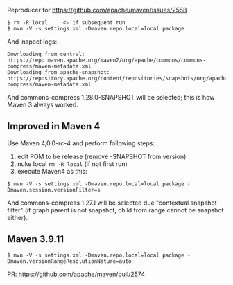 Reproducer for https://github.com/apache/maven/issues/2558

```
$ rm -R local     <- if subsequent run
$ mvn -V -s settings.xml -Dmaven.repo.local=local package
```

And inspect logs:

```
Downloading from central: https://repo.maven.apache.org/maven2/org/apache/commons/commons-compress/maven-metadata.xml
Downloading from apache-snapshot: https://repository.apache.org/content/repositories/snapshots/org/apache/commons/commons-compress/maven-metadata.xml
```

And commons-compress 1.28.0-SNAPSHOT will be selected; this is how Maven 3 always worked.

## Improved in Maven 4

Use Maven 4,0.0-rc-4 and perform following steps:
1. edit POM to be release (remove -SNAPSHOT from version)
2. nuke local `rm -R local` (if not first run)
2. execute Maven4 as this:
```
$ mvn -V -s settings.xml -Dmaven.repo.local=local package -Dmaven.session.versionFilter=s
```

And commons-compress 1.27.1 will be selected due "contextual snapshot filter" (if graph parent is not snapshot,
child from range cannot be snapshot either).

## Maven 3.9.11


```
$ mvn -V -s settings.xml -Dmaven.repo.local=local package -Dmaven.versionRangeResolutionNature=auto
```

PR: https://github.com/apache/maven/pull/2574
